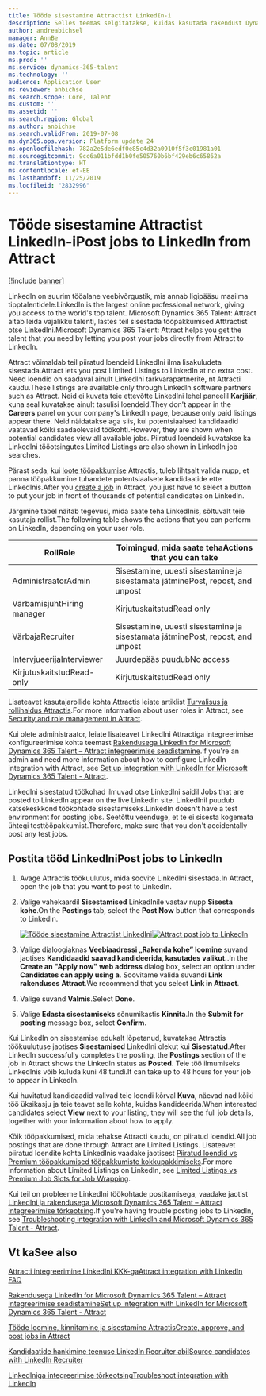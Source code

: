 ```yaml
---
title: Tööde sisestamine Attractist LinkedIn-i
description: Selles teemas selgitatakse, kuidas kasutada rakendust Dynamics 365 Talent – Attract töökuulutuste sisestamiseks LinkedIni.
author: andreabichsel
manager: AnnBe
ms.date: 07/08/2019
ms.topic: article
ms.prod: ''
ms.service: dynamics-365-talent
ms.technology: ''
audience: Application User
ms.reviewer: anbichse
ms.search.scope: Core, Talent
ms.custom: ''
ms.assetid: ''
ms.search.region: Global
ms.author: anbichse
ms.search.validFrom: 2019-07-08
ms.dyn365.ops.version: Platform update 24
ms.openlocfilehash: 782a2e5de6edf0e85c4d32a0910f5f3c01981a01
ms.sourcegitcommit: 9cc6a011bfdd1b0fe505760b6bf429eb6c65862a
ms.translationtype: HT
ms.contentlocale: et-EE
ms.lasthandoff: 11/25/2019
ms.locfileid: "2832996"
---
```

# <a name="post-jobs-to-linkedin-from-attract"></a><span data-ttu-id="47d7a-103">Tööde sisestamine Attractist LinkedIn-i</span><span class="sxs-lookup"><span data-stu-id="47d7a-103">Post jobs to LinkedIn from Attract</span></span>

[!include [banner](includes/banner.md)]

<span data-ttu-id="47d7a-104">LinkedIn on suurim tööalane veebivõrgustik, mis annab ligipääsu maailma tipptalentidele.</span><span class="sxs-lookup"><span data-stu-id="47d7a-104">LinkedIn is the largest online professional network, giving you access to the world's top talent.</span></span> <span data-ttu-id="47d7a-105">Microsoft Dynamics 365 Talent: Attract aitab leida vajalikku talenti, lastes teil sisestada tööpakkumised Atttractist otse LinkedIni.</span><span class="sxs-lookup"><span data-stu-id="47d7a-105">Microsoft Dynamics 365 Talent: Attract helps you get the talent that you need by letting you post your jobs directly from Attract to LinkedIn.</span></span>

<span data-ttu-id="47d7a-106">Attract võimaldab teil piiratud loendeid LinkedIni ilma lisakuludeta sisestada.</span><span class="sxs-lookup"><span data-stu-id="47d7a-106">Attract lets you post Limited Listings to LinkedIn at no extra cost.</span></span> <span data-ttu-id="47d7a-107">Need loendid on saadaval ainult LinkedIni tarkvarapartnerite, nt Attracti kaudu.</span><span class="sxs-lookup"><span data-stu-id="47d7a-107">These listings are available only through LinkedIn software partners such as Attract.</span></span> <span data-ttu-id="47d7a-108">Neid ei kuvata teie ettevõtte LinkedIni lehel paneelil **Karjäär**, kuna seal kuvatakse ainult tasulisi loendeid.</span><span class="sxs-lookup"><span data-stu-id="47d7a-108">They don't appear in the **Careers** panel on your company's LinkedIn page, because only paid listings appear there.</span></span> <span data-ttu-id="47d7a-109">Neid näidatakse aga siis, kui potentsiaalsed kandidaadid vaatavad kõiki saadaolevaid töökohti.</span><span class="sxs-lookup"><span data-stu-id="47d7a-109">However, they are shown when potential candidates view all available jobs.</span></span> <span data-ttu-id="47d7a-110">Piiratud loendeid kuvatakse ka LinkedIni tööotsingutes.</span><span class="sxs-lookup"><span data-stu-id="47d7a-110">Limited Listings are also shown in LinkedIn job searches.</span></span>

<span data-ttu-id="47d7a-111">Pärast seda, kui [loote tööpakkumise](./creating-jobs-attract.md) Attractis, tuleb lihtsalt valida nupp, et panna tööpakkumine tuhandete potentsiaalsete kandidaatide ette LinkedInis.</span><span class="sxs-lookup"><span data-stu-id="47d7a-111">After you [create a job](./creating-jobs-attract.md) in Attract, you just have to select a button to put your job in front of thousands of potential candidates on LinkedIn.</span></span>

<span data-ttu-id="47d7a-112">Järgmine tabel näitab tegevusi, mida saate teha LinkedInis, sõltuvalt teie kasutaja rollist.</span><span class="sxs-lookup"><span data-stu-id="47d7a-112">The following table shows the actions that you can perform on LinkedIn, depending on your user role.</span></span>

| <span data-ttu-id="47d7a-113">Roll</span><span class="sxs-lookup"><span data-stu-id="47d7a-113">Role</span></span> | <span data-ttu-id="47d7a-114">Toimingud, mida saate teha</span><span class="sxs-lookup"><span data-stu-id="47d7a-114">Actions that you can take</span></span> |
|---|---|
| <span data-ttu-id="47d7a-115">Administraator</span><span class="sxs-lookup"><span data-stu-id="47d7a-115">Admin</span></span> | <span data-ttu-id="47d7a-116">Sisestamine, uuesti sisestamine ja sisestamata jätmine</span><span class="sxs-lookup"><span data-stu-id="47d7a-116">Post, repost, and unpost</span></span> |
| <span data-ttu-id="47d7a-117">Värbamisjuht</span><span class="sxs-lookup"><span data-stu-id="47d7a-117">Hiring manager</span></span> | <span data-ttu-id="47d7a-118">Kirjutuskaitstud</span><span class="sxs-lookup"><span data-stu-id="47d7a-118">Read only</span></span> |
| <span data-ttu-id="47d7a-119">Värbaja</span><span class="sxs-lookup"><span data-stu-id="47d7a-119">Recruiter</span></span> | <span data-ttu-id="47d7a-120">Sisestamine, uuesti sisestamine ja sisestamata jätmine</span><span class="sxs-lookup"><span data-stu-id="47d7a-120">Post, repost, and unpost</span></span> |
| <span data-ttu-id="47d7a-121">Intervjueerija</span><span class="sxs-lookup"><span data-stu-id="47d7a-121">Interviewer</span></span> | <span data-ttu-id="47d7a-122">Juurdepääs puudub</span><span class="sxs-lookup"><span data-stu-id="47d7a-122">No access</span></span> |
| <span data-ttu-id="47d7a-123">Kirjutuskaitstud</span><span class="sxs-lookup"><span data-stu-id="47d7a-123">Read-only</span></span> | <span data-ttu-id="47d7a-124">Kirjutuskaitstud</span><span class="sxs-lookup"><span data-stu-id="47d7a-124">Read only</span></span> |

<span data-ttu-id="47d7a-125">Lisateavet kasutajarollide kohta Attractis leiate artiklist [Turvalisus ja rollihaldus Attractis](./security-attract.md).</span><span class="sxs-lookup"><span data-stu-id="47d7a-125">For more information about user roles in Attract, see [Security and role management in Attract](./security-attract.md).</span></span>

<span data-ttu-id="47d7a-126">Kui olete administraator, leiate lisateavet LinkedIni Attractiga integreerimise konfigureerimise kohta teemast [Rakendusega LinkedIn for Microsoft Dynamics 365 Talent – Attract integreerimise seadistamine](./attract-admin-linkedin.md).</span><span class="sxs-lookup"><span data-stu-id="47d7a-126">If you're an admin and need more information about how to configure LinkedIn integration with Attract, see [Set up integration with LinkedIn for Microsoft Dynamics 365 Talent - Attract](./attract-admin-linkedin.md).</span></span>

<span data-ttu-id="47d7a-127">LinkedIni sisestatud töökohad ilmuvad otse LinkedIni saidil.</span><span class="sxs-lookup"><span data-stu-id="47d7a-127">Jobs that are posted to LinkedIn appear on the live LinkedIn site.</span></span> <span data-ttu-id="47d7a-128">LinkedInil puudub katsekeskkond töökohtade sisestamiseks.</span><span class="sxs-lookup"><span data-stu-id="47d7a-128">LinkedIn doesn't have a test environment for posting jobs.</span></span> <span data-ttu-id="47d7a-129">Seetõttu veenduge, et te ei sisesta kogemata ühtegi testtööpakkumist.</span><span class="sxs-lookup"><span data-stu-id="47d7a-129">Therefore, make sure that you don't accidentally post any test jobs.</span></span>

## <a name="post-jobs-to-linkedin"></a><span data-ttu-id="47d7a-130">Postita tööd LinkedIni</span><span class="sxs-lookup"><span data-stu-id="47d7a-130">Post jobs to LinkedIn</span></span>

1. <span data-ttu-id="47d7a-131">Avage Attractis töökuulutus, mida soovite LinkedIni sisestada.</span><span class="sxs-lookup"><span data-stu-id="47d7a-131">In Attract, open the job that you want to post to LinkedIn.</span></span>
2. <span data-ttu-id="47d7a-132">Valige vahekaardil **Sisestamised** LinkedInile vastav nupp **Sisesta kohe**.</span><span class="sxs-lookup"><span data-stu-id="47d7a-132">On the **Postings** tab, select the **Post Now** button that corresponds to LinkedIn.</span></span>

    <span data-ttu-id="47d7a-133">[![Tööde sisestamine Attractist LinkedIni](./media/attract-post-job-to-linkedin.png)](./media/attract-post-job-to-linkedin.png)</span><span class="sxs-lookup"><span data-stu-id="47d7a-133">[![Attract post job to LinkedIn](./media/attract-post-job-to-linkedin.png)](./media/attract-post-job-to-linkedin.png)</span></span>

3. <span data-ttu-id="47d7a-134">Valige dialoogiaknas **Veebiaadressi „Rakenda kohe” loomine** suvand jaotises **Kandidaadid saavad kandideerida, kasutades valikut.**.</span><span class="sxs-lookup"><span data-stu-id="47d7a-134">In the **Create an "Apply now" web address** dialog box, select an option under **Candidates can apply using a**.</span></span> <span data-ttu-id="47d7a-135">Soovitame valida suvandi **Link rakenduses Attract**.</span><span class="sxs-lookup"><span data-stu-id="47d7a-135">We recommend that you select **Link in Attract**.</span></span>
4. <span data-ttu-id="47d7a-136">Valige suvand **Valmis**.</span><span class="sxs-lookup"><span data-stu-id="47d7a-136">Select **Done**.</span></span>
5. <span data-ttu-id="47d7a-137">Valige **Edasta sisestamiseks** sõnumikastis **Kinnita**.</span><span class="sxs-lookup"><span data-stu-id="47d7a-137">In the **Submit for posting** message box, select **Confirm**.</span></span>

<span data-ttu-id="47d7a-138">Kui LinkedIn on sisestamise edukalt lõpetanud, kuvatakse Attractis töökuulutuse jaotises **Sisestamised** LinkedIni olekut kui **Sisestatud**.</span><span class="sxs-lookup"><span data-stu-id="47d7a-138">After LinkedIn successfully completes the posting, the **Postings** section of the job in Attract shows the LinkedIn status as **Posted**.</span></span> <span data-ttu-id="47d7a-139">Teie töö ilmumiseks LinkedInis võib kuluda kuni 48 tundi.</span><span class="sxs-lookup"><span data-stu-id="47d7a-139">It can take up to 48 hours for your job to appear in LinkedIn.</span></span>

<span data-ttu-id="47d7a-140">Kui huvitatud kandidaadid valivad teie loendi kõrval **Kuva**, näevad nad kõiki töö üksikasju ja teie teavet selle kohta, kuidas kandideerida.</span><span class="sxs-lookup"><span data-stu-id="47d7a-140">When interested candidates select **View** next to your listing, they will see the full job details, together with your information about how to apply.</span></span>

<span data-ttu-id="47d7a-141">Kõik tööpakkumised, mida tehakse Attracti kaudu, on piiratud loendid.</span><span class="sxs-lookup"><span data-stu-id="47d7a-141">All job postings that are done through Attract are Limited Listings.</span></span> <span data-ttu-id="47d7a-142">Lisateavet piiratud loendite kohta LinkedInis vaadake jaotisest [Piiratud loendid vs Premium tööpakkumised tööpakkumiste kokkupakkimiseks](https://www.linkedin.com/help/recruiter/answer/79049).</span><span class="sxs-lookup"><span data-stu-id="47d7a-142">For more information about Limited Listings on LinkedIn, see [Limited Listings vs Premium Job Slots for Job Wrapping](https://www.linkedin.com/help/recruiter/answer/79049).</span></span>

<span data-ttu-id="47d7a-143">Kui teil on probleeme LinkedIni töökohtade postitamisega, vaadake jaotist [LinkedIni ja rakendusega Microsoft Dynamics 365 Talent – Attract integreerimise tõrkeotsing](./attract-troubleshoot-linkedin.md).</span><span class="sxs-lookup"><span data-stu-id="47d7a-143">If you're having trouble posting jobs to LinkedIn, see [Troubleshooting integration with LinkedIn and Microsoft Dynamics 365 Talent - Attract](./attract-troubleshoot-linkedin.md).</span></span>

## <a name="see-also"></a><span data-ttu-id="47d7a-144">Vt ka</span><span class="sxs-lookup"><span data-stu-id="47d7a-144">See also</span></span>

[<span data-ttu-id="47d7a-145">Attracti integreerimine LinkedIni KKK-ga</span><span class="sxs-lookup"><span data-stu-id="47d7a-145">Attract integration with LinkedIn FAQ</span></span>](./attract-linkedin-faq.md)

[<span data-ttu-id="47d7a-146">Rakendusega LinkedIn for Microsoft Dynamics 365 Talent – Attract integreerimise seadistamine</span><span class="sxs-lookup"><span data-stu-id="47d7a-146">Set up integration with LinkedIn for Microsoft Dynamics 365 Talent - Attract</span></span>](./attract-admin-linkedin.md)

[<span data-ttu-id="47d7a-147">Tööde loomine, kinnitamine ja sisestamine Attractis</span><span class="sxs-lookup"><span data-stu-id="47d7a-147">Create, approve, and post jobs in Attract</span></span>](./creating-jobs-attract.md)

[<span data-ttu-id="47d7a-148">Kandidaatide hankimine teenuse LinkedIn Recruiter abil</span><span class="sxs-lookup"><span data-stu-id="47d7a-148">Source candidates with LinkedIn Recruiter</span></span>](./attract-linkedin-recruiter.md)

[<span data-ttu-id="47d7a-149">LinkedIniga integreerimise tõrkeotsing</span><span class="sxs-lookup"><span data-stu-id="47d7a-149">Troubleshoot integration with LinkedIn</span></span>](./attract-troubleshoot-linkedin.md)
